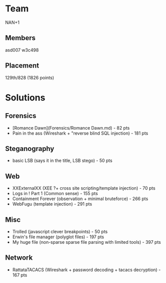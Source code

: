 # Team
NAN+1
## Members 
asd007
w3c498
## Placement
129th/828 (1826 points)

# Solutions

## Forensics
  - [Romance Dawn](Forensics/Romance Dawn.md) - 82 pts
  - Pain in the ass (Wireshark + "reverse blind SQL injection) - 181 pts
## Steganography
  - basic LSB (says it in the title, LSB stego) - 50 pts
## Web
  - XXExternalXX (XEE ?+ cross site scripting/template injection) - 70 pts
  - Logs in ! Part 1 (Common sense) - 155 pts
  - Containment Forever (observation + minimal bruteforce) - 266 pts
  - WebFugu (template injection) - 291 pts
## Misc
  - Trolled (javascript clever breakpoints) - 50 pts
  - Erwin's file manager (polyglot files) - 197 pts
  - My huge file (non-sparse sparse file parsing with limited tools) - 397 pts
## Network
  - RattataTACACS (Wireshark + password decoding + tacacs decryption) - 167 pts

